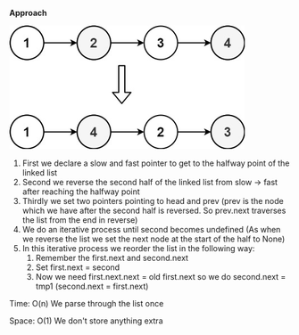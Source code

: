 **Approach**


![alt text](image.png)

1. First we declare a slow and fast pointer to get to the halfway point of the linked list
2. Second we reverse the second half of the linked list from slow -> fast after reaching the halfway point
3. Thirdly we set two pointers pointing to head and prev (prev is the node which we have after the second half is reversed. So prev.next traverses the list from the end in reverse)
4. We do an iterative process until second becomes undefined (As when we reverse the list we set the next node at the start of the half to None)
5. In this iterative process we reorder the list in the following way:
    1. Remember the first.next and second.next
    2. Set first.next = second
    3. Now we need first.next.next  = old first.next so we do second.next = tmp1 (second.next = first.next)



Time: O(n) We parse through the list once



Space: O(1) We don't store anything extra